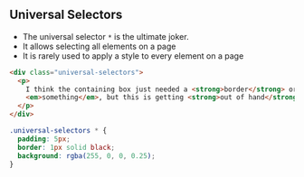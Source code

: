 ## Universal Selectors

- The universal selector `*` is the ultimate joker.
- It allows selecting all elements on a page
- It is rarely used to apply a style to every element on a page

```html
<div class="universal-selectors">
  <p>
    I think the containing box just needed a <strong>border</strong> or
    <em>something</em>, but this is getting <strong>out of hand</strong>!
  </p>
</div>
```

```css
.universal-selectors * {
  padding: 5px;
  border: 1px solid black;
  background: rgba(255, 0, 0, 0.25);
}
```
